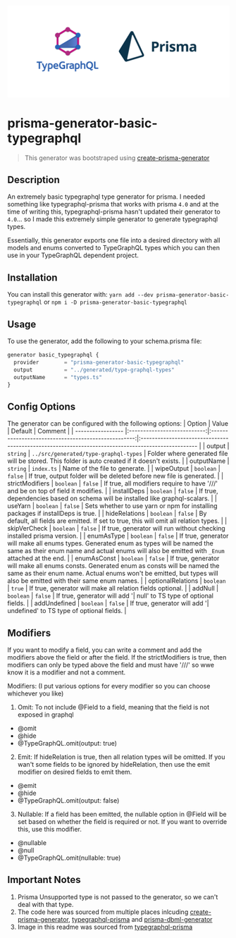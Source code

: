 ![integration logo](https://raw.githubusercontent.com/Luis-Domenech/prisma-generator-basic-typegraphql/main/img/integration.png)

# prisma-generator-basic-typegraphql

> This generator was bootstraped using [create-prisma-generator](https://github.com/YassinEldeeb/create-prisma-generator)

## Description
An extremely basic typegraphql type generator for prisma. I needed something like typegraphql-prisma that works with prisma `4.0` and at the time of writing this, typegraphql-prisma hasn't updated their generator to `4.0`... so I made this extremely simple generator to generate typegraphql types. 

Essentially, this generator exports one file into a desired directory with all models and enums converted to TypeGraphQL types which you can then use in your TypeGraphQL dependent project.

## Installation
You can install this generator with:
```yarn add --dev prisma-generator-basic-typegraphql```
or
```npm i -D prisma-generator-basic-typegraphql```

## Usage 
To use the generator, add the following to your schema.prisma file:
```typescript
generator basic_typegraphql {
  provider        = "prisma-generator-basic-typegraphql"
  output          = "../generated/type-graphql-types"
  outputName      = "types.ts"
}
```

## Config Options
The generator can be configured with the following options:
| Option            | Value                       | Default                                             | Comment                                                                                            |
| ----------------- |:---------------------------:|:---------------------------------------------------:|:-------------------------------------------------------------------------------------------------- |
| output            | ``` string ```              | ``` ../src/generated/type-graphql-types ```         | Folder where generated file will be stored. This folder is auto created if it doesn't exists.      |
| outputName        | ``` string ```              | ``` index.ts ```                                    | Name of the file to generate.                                                                      |
| wipeOutput        | ``` boolean ```             | ``` false ```                                       | If true, output folder will be deleted before new file is generated.                               |
| strictModifiers   | ``` boolean ```             | ``` false ```                                       | If true, all modifiers require to have '///' and be on top of field it modifies.                   |
| installDeps       | ``` boolean ```             | ``` false ```                                       | If true, dependencies based on schema will be installed like graphql-scalars.                      |
| useYarn           | ``` boolean ```             | ``` false ```                                       | Sets whether to use yarn or npm for installing packages if installDeps is true.                    |
| hideRelations     | ``` boolean ```             | ``` false ```                                       | By default, all fields are emitted. If set to true, this will omit all relation types.             |
| skipVerCheck      | ``` boolean ```             | ``` false ```                                       | If true, generator will run without checking installed prisma version.                             |
| enumAsType        | ``` boolean ```             | ``` false ```                                       | If true, generator will make all enums types. Generated enum as types will be named the same as their enum name and actual enums will also be emitted with `_Enum` attached at the end. |
| enumAsConst       | ``` boolean ```             | ``` false ```                                       | If true, generator will make all enums consts. Generated enum as consts will be named the same as their enum name. Actual enums won't be emitted, but types will also be emitted with their same enum names. |
| optionalRelations | ``` boolean ```             | ``` true ```                                        | If true, generator will make all relation fields optional.                                         |
| addNull           | ``` boolean ```             | ``` false ```                                       | If true, generator will add '| null' to TS type of optional fields.                                |
| addUndefined      | ``` boolean ```             | ``` false ```                                       | If true, generator will add '| undefined' to TS type of optional fields.                           |

## Modifiers
If you want to modify a field, you can write a comment and add the modifiers above the field or after the field. If the strictModifiers is true, then modifiers can only be typed above the field and must have '///' so wwe know it is a modifier and not a comment.

Modifiers: (I put various options for every modifier so you can choose whichever you like)
1. Omit: To not include @Field to a field, meaning that the field is not exposed in graphql
- @omit
- @hide
- @TypeGraphQL.omit(output: true)
2. Emit: If hideRelation is true, then all relation types will be omitted. If you wan't some fields to be ignored by hideRelation, then use the emit modifier on desired fields to emit them.
- @emit
- @hide
- @TypeGraphQL.omit(output: false)
3. Nullable: If a field has been emitted, the nullable option in @Field will be set based on whether the field is required or not. If you want to override this, use this modifier.
- @nullable
- @null
- @TypeGraphQL.omit(nullable: true)

## Important Notes
1. Prisma Unsupported type is not passed to the generator, so we can't deal with that type.
2. The code here was sourced from multiple places inlcuding [create-prisma-generator](https://github.com/YassinEldeeb/create-prisma-generator), [typegraphql-prisma](https://github.com/MichalLytek/typegraphql-prisma) and [prisma-dbml-generator](https://github.com/notiz-dev/prisma-dbml-generator)
3. Image in this readme was sourced from [typegraphql-prisma](https://github.com/MichalLytek/typegraphql-prisma)

